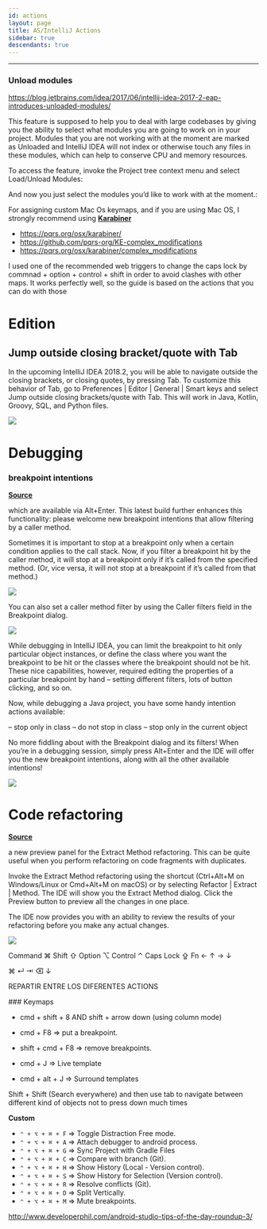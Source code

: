 ```yaml
---
id: actions
layout: page
title: AS/IntelliJ Actions
sidebar: true
descendants: true
---
```

<!-- sidebar_link: true -->
---


### Unload modules

https://blog.jetbrains.com/idea/2017/06/intellij-idea-2017-2-eap-introduces-unloaded-modules/

This feature is supposed to help you to deal with large codebases by giving you the ability to select what modules you are going to work on in your project. Modules that you are not working with at the moment are marked as Unloaded and IntelliJ IDEA will not index or otherwise touch any files in these modules, which can help to conserve CPU and memory resources.

To access the feature, invoke the Project tree context menu and select Load/Unload Modules:

And now you just select the modules you’d like to work with at the moment.:














For assigning custom Mac Os keymaps, and if you are using Mac OS, I strongly recommend using [**Karabiner**]()

- https://pqrs.org/osx/karabiner/
- https://github.com/pqrs-org/KE-complex_modifications
- https://pqrs.org/osx/karabiner/complex_modifications


I used one of the recommended web triggers to change the caps lock by commnad + option + control + shift in order to avoid clashes with other maps. It works perfectly well, so the guide is based on the actions that you can do with those








# Edition

## Jump outside closing bracket/quote with Tab

In the upcoming IntelliJ IDEA 2018.2, you will be able to navigate outside the closing brackets, or closing quotes, by pressing Tab. To customize this behavior of Tab, go to Preferences | Editor | General | Smart keys and select Jump outside closing brackets/quote with Tab. This will work in Java, Kotlin, Groovy, SQL, and Python files.

![](assets/CHANGE-NAME.gif)


# Debugging

### breakpoint intentions

[**Source**](https://goo.gl/6LfXeZ)

which are available via Alt+Enter. This latest build further enhances this functionality: please welcome new breakpoint intentions that allow filtering by a caller method.

Sometimes it is important to stop at a breakpoint only when a certain condition applies to the call stack. Now, if you filter a breakpoint hit by the caller method, it will stop at a breakpoint only if it’s called from the specified method. (Or, vice versa, it will not stop at a breakpoint if it’s called from that method.)

![](https://d3nmt5vlzunoa1.cloudfront.net/idea/files/2018/05/Screen-Shot-2018-05-28-at-12.26.53.png)

You can also set a caller method filter by using the Caller filters field in the Breakpoint dialog.

![](https://d3nmt5vlzunoa1.cloudfront.net/idea/files/2018/05/image5.png)

While debugging in IntelliJ IDEA, you can limit the breakpoint to hit only particular object instances, or define the class where you want the breakpoint to be hit or the classes where the breakpoint should not be hit. These nice capabilities, however, required editing the properties of a particular breakpoint by hand – setting different filters, lots of button clicking, and so on.

Now, while debugging a Java project, you have some handy intention actions available:

– stop only in class
– do not stop in class
– stop only in the current object

No more fiddling about with the Breakpoint dialog and its filters! When you’re in a debugging session, simply press Alt+Enter and the IDE will offer you the new breakpoint intentions, along with all the other available intentions!

![](https://d3nmt5vlzunoa1.cloudfront.net/idea/files/2018/05/image1-1.png)

# Code refactoring

[**Source**](https://goo.gl/6LfXeZ)

 a new preview panel for the Extract Method refactoring. This can be quite useful when you perform refactoring on code fragments with duplicates.

Invoke the Extract Method refactoring using the shortcut (Ctrl+Alt+M on Windows/Linux or Cmd+Alt+M on macOS) or by selecting Refactor | Extract | Method. The IDE will show you the Extract Method dialog. Click the Preview button to preview all the changes in one place.

The IDE now provides you with an ability to review the results of your refactoring before you make any actual changes.

![](https://d3nmt5vlzunoa1.cloudfront.net/idea/files/2018/05/image2.png)





Command ⌘
Shift ⇧
Option ⌥
Control ⌃
Caps Lock ⇪
Fn
← ↑ → ↓

⌘ ↵ ⇥ ⌫ ↓


REPARTIR ENTRE LOS DIFERENTES ACTIONS

<a name="keymaps">
### Keymaps

- cmd + shift + 8 AND shift + arrow down (using column mode)

- cmd + F8 => put a breakpoint.
- shift + cmd + F8 => remove breakpoints.

- cmd + J => Live template
- cmd + alt + J => Surround templates

Shift + Shift (Search everywhere) and then use tab to navigate between different kind of objects not to press down much times

__Custom__
- `⌃ + ⌥ + ⌘ + F` => Toggle Distraction Free mode.
- `⌃ + ⌥ + ⌘ + A` => Attach debugger to android process.
- `⌃ + ⌥ + ⌘ + G` => Sync Project with Gradle Files
- `⌃ + ⌥ + ⌘ + C` => Compare with branch (Git).
- `⌃ + ⌥ + ⌘ + H` => Show History (Local - Version control).
- `⌃ + ⌥ + ⌘ + S` => Show History for Selection (Version control).
- `⌃ + ⌥ + ⌘ + R` => Resolve conflicts (Git).
- `⌃ + ⌥ + ⌘ + D` => Split Vertically.
- `⌃ + ⌥ + ⌘ + M` => Mute breakpoints.



http://www.developerphil.com/android-studio-tips-of-the-day-roundup-3/
